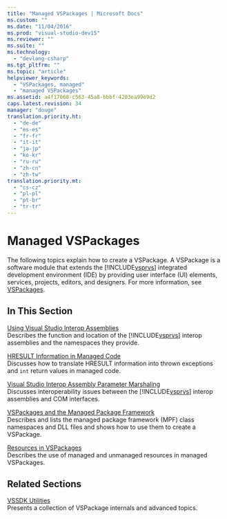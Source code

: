 ```yaml
---
title: "Managed VSPackages | Microsoft Docs"
ms.custom: ""
ms.date: "11/04/2016"
ms.prod: "visual-studio-dev15"
ms.reviewer: ""
ms.suite: ""
ms.technology: 
  - "devlang-csharp"
ms.tgt_pltfrm: ""
ms.topic: "article"
helpviewer_keywords: 
  - "VSPackages, managed"
  - "managed VSPackages"
ms.assetid: a4f17068-c563-45a8-bbbf-4203ea99e9d2
caps.latest.revision: 34
manager: "douge"
translation.priority.ht: 
  - "de-de"
  - "es-es"
  - "fr-fr"
  - "it-it"
  - "ja-jp"
  - "ko-kr"
  - "ru-ru"
  - "zh-cn"
  - "zh-tw"
translation.priority.mt: 
  - "cs-cz"
  - "pl-pl"
  - "pt-br"
  - "tr-tr"
---
```

# Managed VSPackages
The following topics explain how to create a VSPackage. A VSPackage is a software module that extends the [!INCLUDE[vsprvs](../code-quality/includes/vsprvs_md.md)] integrated development environment (IDE) by providing user interface (UI) elements, services, projects, editors, and designers. For more information, see [VSPackages](../extensibility/internals/vspackages.md).  
  
## In This Section  
 [Using Visual Studio Interop Assemblies](../extensibility/internals/using-visual-studio-interop-assemblies.md)  
 Describes the function and location of the [!INCLUDE[vsprvs](../code-quality/includes/vsprvs_md.md)] interop assemblies and the namespaces they provide.  
  
 [HRESULT Information in Managed Code](../misc/hresult-information-in-managed-code.md)  
 Discusses how to translate HRESULT information into thrown exceptions and `int` return values in managed code.  
  
 [Visual Studio Interop Assembly Parameter Marshaling](../misc/visual-studio-interop-assembly-parameter-marshaling.md)  
 Discusses interoperability issues between the [!INCLUDE[vsprvs](../code-quality/includes/vsprvs_md.md)] interop assemblies and COM interfaces.  
  
 [VSPackages and the Managed Package Framework](../misc/vspackages-and-the-managed-package-framework.md)  
 Describes and lists the managed package framework (MPF) class namespaces and DLL files and shows how to use them to create a VSPackage.  
  
 [Resources in VSPackages](../extensibility/internals/resources-in-vspackages.md)  
 Describes the use of managed and unmanaged resources in managed VSPackages.  
  
## Related Sections  
 [VSSDK Utilities](../extensibility/internals/vssdk-utilities.md)  
 Presents a collection of VSPackage internals and advanced topics.